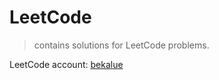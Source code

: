 # LeetCode
> contains solutions for LeetCode problems.

LeetCode account: [bekalue](https://leetcode.com/bekalue/)
